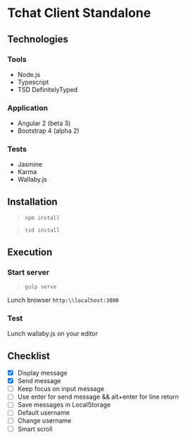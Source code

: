 # Tchat Client Standalone

## Technologies

### Tools

- Node.js
- Typescript
- TSD DefinitelyTyped

### Application

- Angular 2 (beta 3)
- Bootstrap 4 (alpha 2)

### Tests

- Jasmine
- Karma
- Wallaby.js

## Installation

>`npm install`

>`tsd install`

## Execution

### Start server

>`gulp serve`

Lunch browser `http:\\localhost:3000`

### Test

Lunch wallaby.js on your editor

## Checklist

- [x] Display message
- [x] Send message
- [ ] Keep focus on input message
- [ ] Use enter for send message && alt+enter for line return
- [ ] Save messages in LocalStorage
- [ ] Default username
- [ ] Change username
- [ ] Smart scroll
